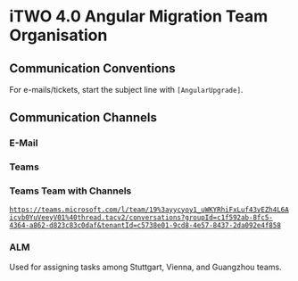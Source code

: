 # iTWO 4.0 Angular Migration Team Organisation

## Communication Conventions

For e-mails/tickets, start the subject line with `[AngularUpgrade]`.

## Communication Channels

### E-Mail

### Teams

### Teams Team with Channels

[`https://teams.microsoft.com/l/team/19%3ayycyoy1_uWKYRhiFxLuf43vEZh4L6Aicvb0YuVeeyV01%40thread.tacv2/conversations?groupId=c1f592ab-8fc5-4364-a862-d823c83c0daf&tenantId=c5738e01-9cd8-4e57-8437-2da092e4f858`](https://teams.microsoft.com/l/team/19%3ayycyoy1_uWKYRhiFxLuf43vEZh4L6Aicvb0YuVeeyV01%40thread.tacv2/conversations?groupId=c1f592ab-8fc5-4364-a862-d823c83c0daf&tenantId=c5738e01-9cd8-4e57-8437-2da092e4f858)

### ALM

Used for assigning tasks among Stuttgart, Vienna, and Guangzhou teams.

